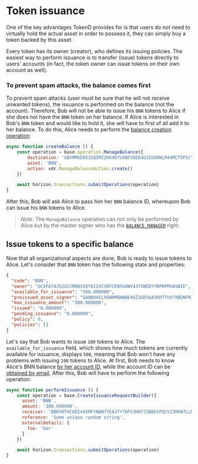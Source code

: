 # Token issuance

One of the key advantages TokenD provides for is that users do not need to virtually hold the actual asset in order to possess it, they can simply buy a token backed by this asset.

Every token has its owner (creator), who defines its issuing policies. The easiest way to perform issuance is to transfer (issue) tokens directly to users' accounts (in fact, the token owner can issue tokens on their own account as well). 

### To prevent spam attacks, the balance comes first

To prevent spam attacks (user must be sure that he will not receive unwanted 
tokens), the issuance is performed on the balance (not the account). Therefore, Bob will not be able to issue his `BNN` tokens to Alice if she does not have the `BNN` token on her balance. If Alice is interested in Bob's `BNN` token and would like to hold it, she will have to first of all add it to her balance. To do this, Alice needs to perform the [balance creation operation][manage_balance_op]: 

```javascript
async function createBalance () {
    const operation = base.operation.ManageBalance({
        destination: 'GBYMMGDOS32QIMZ2HX4DYVXNFVDEE4G3IUSKNLM44MCTOFSCYRPF7KDE', // Alice's account ID
        asset: 'BNN',
        action: xdr.ManageBalanceAction.create()
    })

    await horizon.transactions.submitOperations(operation)
}
```

After this, Bob will ask Alice to pass him her `BNN` balance ID, whereupon Bob can issue his `BNN` tokens to Alice.

> *Note:* The `ManageBalance` operation can not only be performed by Alice 
but by the master signer who has the [`BALANCE_MANAGER`][signer_types] right. 

## Issue tokens to a specific balance

Now that all organizational aspects are done, Bob is ready to issue tokens to Alice. 
Let's consider that `BNN` token has the following state and properties:

```json
{
  "code": "BNN",
  "owner": "GCXFATAJU2O2JRNQIXQY6IIXCVDFCENYG4WV43YSWEDYYBPRPMVAVWIE",
  "available_for_issuance": "500.000000",
  "preissued_asset_signer": "GAONUHILXGWHMQNWBE4GZ3GDS6A5KDTTUV7XBDNFRI2JKAPATWVYFEYJ",
  "max_issuance_amount": "500.000000",
  "issued": "0.000000",
  "pending_issuance": "0.000000",
  "policy": 0,
  "policies": []
}
```

Let's say that Bob wants to issue `100` tokens to Alice. The `available_for_issuance` field, which shows how much tokens are currently available for issuance, displays `500`, meaning that Bob won't have any problems with issuing `100` tokens to Alice.
At first, Bob needs to know Alice's BNN balance [by her account ID][get_account_balances], while the account ID can be [obtained by email][get_account_by_email]. After this, Bob will have to perform the following operation:

```javascript
async function performIssuance () {
    const operation = base.CreateIssuanceRequestBuilder({
      asset: 'BNN',
      amount: '100.000000',
      receiver: 'BBKVOTHCUDI4X5MFYNQN7YEAJYY7OPS3HO7J3BBESPQCV23MXW7LLMKR',
      reference: 'Some unique random string',
      externalDetails: {
        foo: 'bar'
      }
    })

    await horizon.transactions.submitOperations(operation)
}
```

[manage_balance_op]: /tech/operations/manage_balance.md
[signer_types]: /tech/key_entities/signer.md#signer-types
[get_account_balances]: https://tokend.gitlab.io/docs/#get-account-balances
[get_account_by_email]: https://tokend.gitlab.io/docs/#get-account-id-by-email

